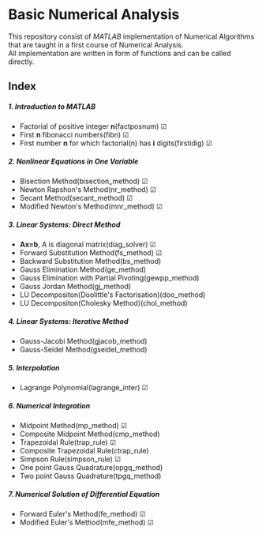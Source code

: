# Basic Numerical Analysis
This repository consist of *MATLAB* implementation of Numerical Algorithms that are taught in a first course of Numerical Analysis.  
All implementation are written in form of functions and can be called directly.
## Index
##### 1. Introduction to MATLAB
* Factorial of positive integer **n**(factposnum) &#x2611;
* First **n** fibonacci numbers(fibn) &#x2611;
* First number **n** for which factorial(n) has **i** digits(firstidig) &#x2611;   

##### 2. Nonlinear Equations in One Variable
* Bisection Method(bisection_method) &#x2611;
* Newton Rapshon's Method(nr_method) &#x2611;
* Secant Method(secant_method) &#x2611;
* Modified Newton's Method(mnr_method) &#x2611;

##### 3. Linear Systems: Direct Method
* **Ax=b**, A is diagonal matrix(diag_solver) &#x2611;
* Forward Substitution Method(fs_method) &#x2611;
* Backward Substitution Method(bs_method)
* Gauss Elimination Method(ge_method)
* Gauss Elimination with Partial Pivoting(gewpp_method)
* Gauss Jordan Method(gj_method)
* LU Decompositon(Doolittle's Factorisation)(doo_method)
* LU Decompositon(Cholesky Method)(chol_method)

##### 4. Linear Systems: Iterative Method
* Gauss-Jacobi Method(gjacob_method)
* Gauss-Seidel Method(gseidel_method)

##### 5. Interpolation
* Lagrange Polynomial(lagrange_inter) &#x2611;

##### 6. Numerical Integration
* Midpoint Method(mp_method) &#x2611;
* Composite Midpoint Method(cmp_method)
* Trapezoidal Rule(trap_rule) &#x2611;
* Composite Trapezoidal Rule(ctrap_rule)
* Simpson Rule(simpson_rule) &#x2611;
* One point Gauss Quadrature(opgq_method)
* Two point Gauss Quadrature(tpgq_method)

##### 7. Numerical Solution of Differential Equation
* Forward Euler's Method(fe_method) &#x2611;
* Modified Euler's Method(mfe_method) &#x2611;  